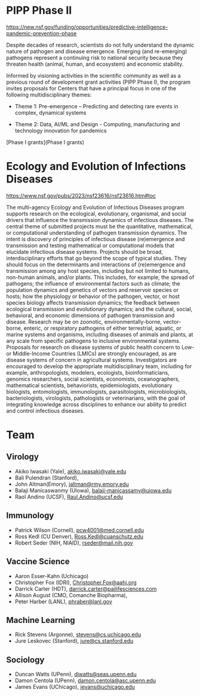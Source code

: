 # PIPP Phase II

https://new.nsf.gov/funding/opportunities/predictive-intelligence-pandemic-prevention-phase

Despite decades of research, scientists do not fully understand the dynamic nature of pathogen and disease emergence. Emerging (and re-emerging) pathogens represent a continuing risk to national security because they threaten health (animal, human, and ecosystem) and economic stability. 

Informed by visioning activities in the scientific community as well as a previous round of development grant activities (PIPP Phase I), the program invites proposals for Centers that have a principal focus in one of the following multidisciplinary themes:

+ Theme 1: Pre-emergence – Predicting and detecting rare events in complex, dynamical systems 

+ Theme 2: Data, AI/ML and Design - Computing, manufacturing and technology innovation for pandemics 

[Phase I grants](Phase I grants)

# Ecology and Evolution of Infections Diseases

https://www.nsf.gov/pubs/2023/nsf23616/nsf23616.htm#toc

The multi-agency Ecology and Evolution of Infectious Diseases program supports research on the ecological, evolutionary, organismal, and social drivers that influence the transmission dynamics of infectious diseases. The central theme of submitted projects must be the quantitative, mathematical, or computational understanding of pathogen transmission dynamics. The intent is discovery of principles of infectious disease (re)emergence and transmission and testing mathematical or computational models that elucidate infectious disease systems. Projects should be broad, interdisciplinary efforts that go beyond the scope of typical studies. They should focus on the determinants and interactions of (re)emergence and transmission among any host species, including but not limited to humans, non-human animals, and/or plants. This includes, for example, the spread of pathogens; the influence of environmental factors such as climate; the population dynamics and genetics of vectors and reservoir species or hosts; how the physiology or behavior of the pathogen, vector, or host species biology affects transmission dynamics; the feedback between ecological transmission and evolutionary dynamics; and the cultural, social, behavioral, and economic dimensions of pathogen transmission and disease. Research may be on zoonotic, environmentally-borne, vector-borne, enteric, or respiratory pathogens of either terrestrial, aquatic, or marine systems and organisms, including diseases of animals and plants, at any scale from specific pathogens to inclusive environmental systems. Proposals for research on disease systems of public health concern to Low- or Middle-Income Countries (LMICs) are strongly encouraged, as are disease systems of concern in agricultural systems. Investigators are encouraged to develop the appropriate multidisciplinary team, including for example, anthropologists, modelers, ecologists, bioinformaticians, genomics researchers, social scientists, economists, oceanographers, mathematical scientists, behaviorists, epidemiologists, evolutionary biologists, entomologists, immunologists, parasitologists, microbiologists, bacteriologists, virologists, pathologists or veterinarians, with the goal of integrating knowledge across disciplines to enhance our ability to predict and control infectious diseases.

# Team


## Virology 

* Akiko Iwasaki (Yale), akiko.iwasaki@yale.edu
* Bali Pulendran (Stanford), 
* John Altman(Emory), jaltman@rmy.emory.edu
* Balaji Manicaswanmy (UIowa), balaji-manicassamy@uiowa.edu 
* Raol Andino (UCSF), Raul.Andino@ucsf.edu 

## Immunology 

* Patrick Wilson (Cornell), pcw4001@med.cornell.edu
* Ross Kedl (CU Denver), Ross.Kedl@cuanschutz.edu
* Robert Seder (NIH, NIAID), rseder@mail.nih.gov

## Vaccine Science 

* Aaron Esser-Kahn (Uchicago)
* Christopher Fox (IDRI), Christopher.Fox@aahi.org
* Darrick Carter (HDT), darrick.carter@pailifesciences.com
* Allison August (CMO, Comanche Biopharma), 
* <tentative> Peter Harber (LANL), phraber@lanl.gov 

## Machine Learning

* Rick Stevens (Argonne), stevens@cs.uchicago.edu 
* <tentative> Jure Leskovec (Stanford), jure@cs.stanford.edu

## Sociology 

* <tentative> Duncan Watts (UPenn), djwatts@seas.upenn.edu
* <tentative> Damon Centola (UPenn), damon.centola@asc.upenn.edu
* <tentative> James Evans (UChicago), jevans@uchicago.edu
